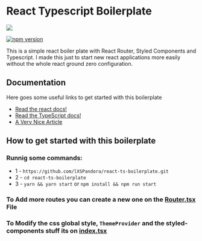 # React Typescript Boilerplate

<img src="https://cdn-images-1.medium.com/max/1200/1*x6EnTlBhjcyu605VPDysZQ.jpeg"/>

[![npm version](https://badge.fury.io/js/react.svg)](https://badge.fury.io/js/react)

This is a simple react boiler plate with React Router, Styled Components and Typescript. I made this just to start new react applications more easily without the whole react ground zero configuration.

## Documentation

Here goes some useful links to get started with this boilerplate

- [Read the react docs!](https://reactjs.org/)
- [Read the TypeScript docs!](https://www.typescriptlang.org/)
- [A Very Nice Article](https://levelup.gitconnected.com/react-typescript-with-webpack-2fceebb8faf)

## How to get started with this boilerplate

### Runnig some commands:

- 1 - `https://github.com/lXSPandora/react-ts-boilerplate.git`
- 2 - `cd react-ts-boilerplate`
- 3 - `yarn && yarn start` or `npm install && npm run start`

### To Add more routes you can create a new one on the [Router.tsx](https://github.com/lXSPandora/react-ts-boilerplate/blob/master/src/Routing/Router.tsx) File

### To Modify the css global style, `ThemeProvider` and the styled-components stuff its on [index.tsx](https://github.com/lXSPandora/react-ts-boilerplate/blob/master/src/index.tsx)